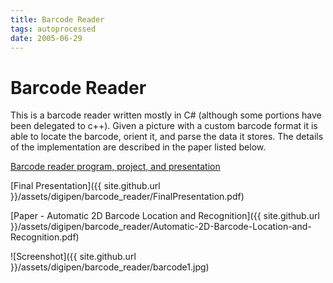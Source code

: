 ```yaml
---
title: Barcode Reader
tags: autoprocessed
date: 2005-06-29
---
```


# Barcode Reader

This is a barcode reader written mostly in C# (although some portions have been delegated to c++). Given a picture with a custom barcode format it is able to locate the barcode, orient it, and parse the data it stores. The details of the implementation are described in the paper listed below.

[Barcode reader program, project, and presentation](https://students.digipen.edu/~pmartin/projects/barcode/BarcodeParser.zip)

[Final Presentation]({{ site.github.url }}/assets/digipen/barcode_reader/FinalPresentation.pdf)

[Paper - Automatic 2D Barcode Location and Recognition]({{ site.github.url }}/assets/digipen/barcode_reader/Automatic-2D-Barcode-Location-and-Recognition.pdf)

![Screenshot]({{ site.github.url }}/assets/digipen/barcode_reader/barcode1.jpg)